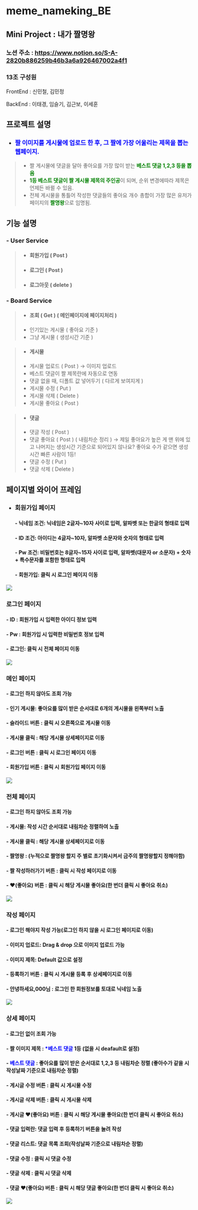 # meme_nameking_BE
## Mini Project : 내가 짤명왕 

### 노션 주소 : https://www.notion.so/S-A-2820b886259b46b3a6a926467002a4f1

### 13조 구성원
FrontEnd : 신민철, 김민정

BackEnd : 이태경, 임슬기, 김근보, 이세훈


## 프로젝트 설명

- ### <span style="color:blue">**짤 이미지를 게시물에 업로드 한 후, 그 짤에 가장 어울리는 제목을 뽑는 웹페이지.**</span>
>  - 짤 게시물에 댓글을 달아 좋아요를 가장 많이 받는 <span style="color:green">**베스트 댓글 1,2,3 등을 뽑음**</span>
>   - <span style="color:green">**1등 베스트 댓글이 짤 게시물 제목의 주인공**</span>이 되며, 순위 변경에따라 제목은 언제든 바뀔 수 있음. 
>   - 전체 게시물을 통틀어 작성한 댓글들의 좋아요 개수 총합이 가장 많은 유저가 페이지의 <span style="color:green">**짤명왕**</span>으로 임명됨.
  
## 기능 설명
### - User Service
>- ####  회원가입 ( Post )
> - ####  로그인 ( Post )
> - ####  로그아웃 ( delete )
    
### - Board Service
>- #### 조회 ( Get ) ( 메인페이지에 페이지처리 )
>  - 인기있는 게시물 ( 좋아요 기준 )
>  - 그냥 게시물 ( 생성시간 기준 )
    
>- #### 게시물
>  - 게시물 업로드 ( Post ) → 이미지 업로드
>  - 베스트 댓글이 짤 제목란에 자동으로 연동
>  - 댓글 없을 때, 디폴트 값 넣어두기 ( 다르게 보여지게 )
>  - 게시물 수정 ( Put )
>  - 게시물 삭제 ( Delete )
>  - 게시물 좋아요 ( Post )
        
>  - #### 댓글
>   - 댓글 작성 ( Post )
>   - 댓글 좋아요 ( Post ) ( 내림차순 정리 ) → 제일 좋아요가 높은 게 맨 위에 있고 나머지는 생성시간 기준으로 되어있지 않나요? 좋아요 수가 같으면 생성시간 빠른 사람이 1등!
>   - 댓글 수정 ( Put )
>   - 댓글 삭제 ( Delete )
  

  
  
## 페이지별 와이어 프레임

- ### 회원가입 페이지 
  #### - 닉네임 조건: 닉네임은 2글자~10자 사이로 입력, 알파벳 또는 한글의 형태로 입력
  #### - ID 조건: 아이디는 4글자~10자, 알파벳 소문자와 숫자의 형태로 입력
  #### - Pw 조건: 비밀번호는 8글자~15자 사이로 입력, 알파벳(대문자 or 소문자) + 숫자 + 특수문자를 포함한 형태로 입력
  #### - 회원가입: 클릭 시 로그인 페이지 이동

![](https://velog.velcdn.com/images/rmsqh4617/post/2e38a248-32e8-40e4-8e97-9226072f9434/image.png)

### 로그인 페이지 
  #### - ID : 회원가입 시 입력한 아이디 정보 입력
  #### - Pw : 회원가입 시 입력한 비밀번호 정보 입력
  #### - 로그인: 클릭 시 전체 페이지 이동

![](https://velog.velcdn.com/images/rmsqh4617/post/0fe38ae1-b941-4d37-8cf1-ab9bc97bab5d/image.png)

### 메인 페이지 
  #### - 로그인 하지 않아도 조회 가능
  #### - 인기 게시물: 좋아요를 많이 받은 순서대로 6개의 게시물을 왼쪽부터 노출
  #### - 슬라이드 버튼 : 클릭 시 오른쪽으로 게시물 이동
  #### - 게시물 클릭 : 해당 게시물 상세페이지로 이동
  #### - 로그인 버튼 : 클릭 시 로그인 페이지 이동
  #### - 회원가입 버튼 : 클릭 시 회원가입 페이지 이동
![](https://velog.velcdn.com/images/rmsqh4617/post/69c08915-60fc-4a04-9fc2-2b50517cb143/image.png)

### 전체 페이지 
  #### - 로그인 하지 않아도 조회 가능
  #### - 게시물: 작성 시간 순서대로 내림차순 정렬하여 노출  
  #### - 게시물 클릭 : 해당 게시물 상세페이지로 이동
  #### - 짤명왕 : (누적으로 짤명왕 할지 주 별로 초기화시켜서 금주의 짤명왕할지 정해야함)
  #### - 짤 작성하러가기 버튼 : 클릭 시 작성 페이지로 이동
  #### - ♥(좋아요) 버튼 : 클릭 시 해당 게시물 좋아요(한 번더 클릭 시 좋아요 취소)
![](https://velog.velcdn.com/images/rmsqh4617/post/ca2419d4-3776-4ef9-b307-b892f61253d9/image.png)

### 작성 페이지 
  #### - 로그인 해야지 작성 가능(로그인 하지 않을 시 로그인 페이지로 이동)
  #### - 이미지 업로드: Drag & drop 으로 이미지 업로드 가능
  #### - 이미지 제목: Default 값으로 설정
  #### - 등록하기 버튼 : 클릭 시 게시물 등록 후 상세페이지로 이동
  #### - 안녕하세요,000님 : 로그인 한 회원정보를 토대로 닉네임 노출
![](https://velog.velcdn.com/images/rmsqh4617/post/ab8fa7a2-0ce1-4cd9-b365-5c44dfe2c4c0/image.png)

### 상세 페이지 
  #### - 로그인 없이 조회 가능
  #### - 짤 이미지 제목 : <span style="color:blue">*베스트 댓글</span>  1등 (없을 시 deafault로 설정)
  #### - <span style="color:blue">베스트 댓글</span> : 좋아요를 많이 받은 순서대로 1,2,3 등 내림차순 정렬 (좋아수가 같을 시 작성날짜 기준으로 내림차순 정렬)
  #### - 게시글 수정 버튼 : 클릭 시 게시물 수정
  #### - 게시글 삭제 버튼 : 클릭 시 게시물 삭제
  #### - 게시글 ♥(좋아요) 버튼 : 클릭 시 해당 게시물 좋아요(한 번더 클릭 시 좋아요 취소)
  #### - 댓글 입력란: 댓글 입력 후 등록하기 버튼을 눌려 작성
  #### - 댓글 리스트: 댓글 목록 조회(작성날짜 기준으로 내림차순 정렬)
  #### - 댓글 수정 : 클릭 시 댓글 수정
  #### - 댓글 삭제 : 클릭 시 댓글 삭제
  #### - 댓글 ♥(좋아요) 버튼 : 클릭 시 해당 댓글 좋아요(한 번더 클릭 시 좋아요 취소)
![](https://velog.velcdn.com/images/rmsqh4617/post/ec7d8a61-4791-441f-8de5-2074f5431596/image.png)
